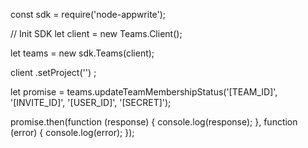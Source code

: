 const sdk = require('node-appwrite');

// Init SDK
let client = new Teams.Client();

let teams = new sdk.Teams(client);

client
    .setProject('')
;

let promise = teams.updateTeamMembershipStatus('[TEAM_ID]', '[INVITE_ID]', '[USER_ID]', '[SECRET]');

promise.then(function (response) {
    console.log(response);
}, function (error) {
    console.log(error);
});